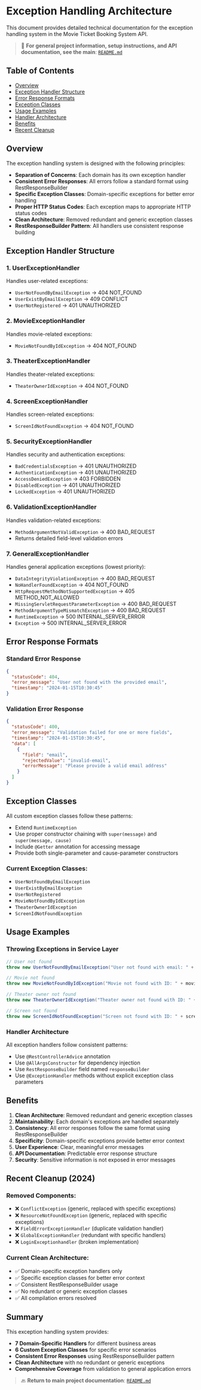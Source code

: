 # Exception Handling Architecture

This document provides detailed technical documentation for the exception handling system in the Movie Ticket Booking System API.

> 📖 **For general project information, setup instructions, and API documentation, see the main**: [`README.md`](../../../../../README.md)

## Table of Contents
- [Overview](#overview)
- [Exception Handler Structure](#exception-handler-structure)
- [Error Response Formats](#error-response-formats)
- [Exception Classes](#exception-classes)
- [Usage Examples](#usage-examples)
- [Handler Architecture](#handler-architecture)
- [Benefits](#benefits)
- [Recent Cleanup](#recent-cleanup-2024)

## Overview

The exception handling system is designed with the following principles:
- **Separation of Concerns**: Each domain has its own exception handler
- **Consistent Error Responses**: All errors follow a standard format using RestResponseBuilder
- **Specific Exception Classes**: Domain-specific exceptions for better error handling
- **Proper HTTP Status Codes**: Each exception maps to appropriate HTTP status codes
- **Clean Architecture**: Removed redundant and generic exception classes
- **RestResponseBuilder Pattern**: All handlers use consistent response building

## Exception Handler Structure

### 1. UserExceptionHandler
Handles user-related exceptions:
- `UserNotFoundByEmailException` → 404 NOT_FOUND
- `UserExistByEmailException` → 409 CONFLICT
- `UserNotRegistered` → 401 UNAUTHORIZED

### 2. MovieExceptionHandler
Handles movie-related exceptions:
- `MovieNotFoundByIdException` → 404 NOT_FOUND

### 3. TheaterExceptionHandler
Handles theater-related exceptions:
- `TheaterOwnerIdException` → 404 NOT_FOUND

### 4. ScreenExceptionHandler
Handles screen-related exceptions:
- `ScreenIdNotFoundException` → 404 NOT_FOUND

### 5. SecurityExceptionHandler
Handles security and authentication exceptions:
- `BadCredentialsException` → 401 UNAUTHORIZED
- `AuthenticationException` → 401 UNAUTHORIZED
- `AccessDeniedException` → 403 FORBIDDEN
- `DisabledException` → 401 UNAUTHORIZED
- `LockedException` → 401 UNAUTHORIZED

### 6. ValidationExceptionHandler
Handles validation-related exceptions:
- `MethodArgumentNotValidException` → 400 BAD_REQUEST
- Returns detailed field-level validation errors

### 7. GeneralExceptionHandler
Handles general application exceptions (lowest priority):
- `DataIntegrityViolationException` → 400 BAD_REQUEST
- `NoHandlerFoundException` → 404 NOT_FOUND
- `HttpRequestMethodNotSupportedException` → 405 METHOD_NOT_ALLOWED
- `MissingServletRequestParameterException` → 400 BAD_REQUEST
- `MethodArgumentTypeMismatchException` → 400 BAD_REQUEST
- `RuntimeException` → 500 INTERNAL_SERVER_ERROR
- `Exception` → 500 INTERNAL_SERVER_ERROR

## Error Response Formats

### Standard Error Response
```json
{
  "statusCode": 404,
  "error_message": "User not found with the provided email",
  "timestamp": "2024-01-15T10:30:45"
}
```

### Validation Error Response
```json
{
  "statusCode": 400,
  "error_message": "Validation failed for one or more fields",
  "timestamp": "2024-01-15T10:30:45",
  "data": [
    {
      "field": "email",
      "rejectedValue": "invalid-email",
      "errorMessage": "Please provide a valid email address"
    }
  ]
}
```

## Exception Classes

All custom exception classes follow these patterns:
- Extend `RuntimeException`
- Use proper constructor chaining with `super(message)` and `super(message, cause)`
- Include `@Getter` annotation for accessing message
- Provide both single-parameter and cause-parameter constructors

### Current Exception Classes:
- `UserNotFoundByEmailException`
- `UserExistByEmailException`
- `UserNotRegistered`
- `MovieNotFoundByIdException`
- `TheaterOwnerIdException`
- `ScreenIdNotFoundException`

## Usage Examples

### Throwing Exceptions in Service Layer
```java
// User not found
throw new UserNotFoundByEmailException("User not found with email: " + email);

// Movie not found
throw new MovieNotFoundByIdException("Movie not found with ID: " + movieId);

// Theater owner not found
throw new TheaterOwnerIdException("Theater owner not found with ID: " + ownerId);

// Screen not found
throw new ScreenIdNotFoundException("Screen not found with ID: " + screenId);
```

### Handler Architecture
All exception handlers follow consistent patterns:
- Use `@RestControllerAdvice` annotation
- Use `@AllArgsConstructor` for dependency injection
- Use `RestResponseBuilder` field named `responseBuilder`
- Use `@ExceptionHandler` methods without explicit exception class parameters

## Benefits

1. **Clean Architecture**: Removed redundant and generic exception classes
2. **Maintainability**: Each domain's exceptions are handled separately
3. **Consistency**: All error responses follow the same format using RestResponseBuilder
4. **Specificity**: Domain-specific exceptions provide better error context
5. **User Experience**: Clear, meaningful error messages
6. **API Documentation**: Predictable error response structure
7. **Security**: Sensitive information is not exposed in error messages

## Recent Cleanup (2024)

### Removed Components:
- ❌ `ConflictException` (generic, replaced with specific exceptions)
- ❌ `ResourceNotFoundException` (generic, replaced with specific exceptions)
- ❌ `FieldErrorExceptionHandler` (duplicate validation handler)
- ❌ `GlobalExceptionHandler` (redundant with specific handlers)
- ❌ `LoginExceptionhandler` (broken implementation)

### Current Clean Architecture:
- ✅ Domain-specific exception handlers only
- ✅ Specific exception classes for better error context
- ✅ Consistent RestResponseBuilder usage
- ✅ No redundant or generic exception classes
- ✅ All compilation errors resolved

## Summary

This exception handling system provides:
- **7 Domain-Specific Handlers** for different business areas
- **6 Custom Exception Classes** for specific error scenarios
- **Consistent Error Responses** using RestResponseBuilder pattern
- **Clean Architecture** with no redundant or generic exceptions
- **Comprehensive Coverage** from validation to general application errors

> 🔙 **Return to main project documentation**: [`README.md`](../../../../../README.md)
